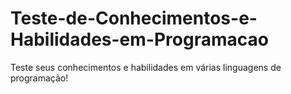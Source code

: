 # Teste-de-Conhecimentos-e-Habilidades-em-Programacao
Teste seus conhecimentos e habilidades em várias linguagens de programação!

